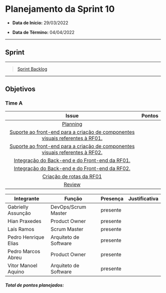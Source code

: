 # Planejamento da Sprint 10

- **Data de Início:** 29/03/2022

- **Data de Término:** 04/04/2022

---

## Sprint 



---

> [Sprint Backlog](https://github.com/fga-eps-mds/2021.2-Sigaa-Plus/milestone/12)
---


## Objetivos
### Time A
|                                      Issue                                       | Pontos |
| :------------------------------------------------------------------------------: | :----: |
| [Planning](https://github.com/fga-eps-mds/2021.2-Sigaa-Plus/issues/222) |      |
|               [Suporte ao front-end para a criação de componentes visuais referentes à RF01. ](https://github.com/fga-eps-mds/2021.2-Sigaa-Plus/issues/225)      |  |
|[Suporte ao front-end para a criação de componentes visuais referentes à RF02.](https://github.com/fga-eps-mds/2021.2-Sigaa-Plus/issues/226)      |  |  
|[Integração do Back-end e do Front-end da RF01.](https://github.com/fga-eps-mds/2021.2-Sigaa-Plus/issues/227)      |  | 
|[Integração do Back-end e do Front-end da RF02.](https://github.com/fga-eps-mds/2021.2-Sigaa-Plus/issues/228)      |  |
|[Criação de rotas da RF01](https://github.com/fga-eps-mds/2021.2-Sigaa-Plus/issues/231)      |  |
|[Review](https://github.com/fga-eps-mds/2021.2-Sigaa-Plus/issues/229)      |  | 


| Integrante|Função|Presença|Justificativa|
|--------------|-------------|-------|----------------------| 
| Gabrielly Assunção |DevOps/Scrum Master |presente | |  
| Hian Praxedes |Product Owner |presente | |  
| Laís Ramos |Scrum Master | presente| |
| Pedro Henrique Elias |Arquiteto de Software |presente | |  
| Pedro Marcos Abreu |Product Owner |presente | |
| Vitor Manoel Aquino|Arquiteto de Software |presente | |

<h4><i>Total de pontos planejados: </i></h4>